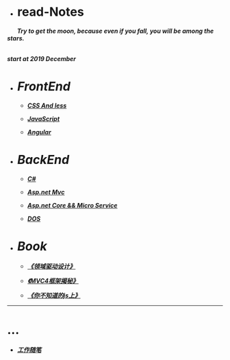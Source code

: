 * # read-Notes 

***&nbsp;&nbsp;&nbsp;&nbsp;&nbsp;&nbsp;&nbsp;Try to get the moon, because even if you fall, you will be among the stars. </br>
 &nbsp;&nbsp;&nbsp;&nbsp;&nbsp;&nbsp;&nbsp;***
 
***start at 2019 December***

- # ***FrontEnd***

  - ***[CSS And less ](./vedio/css.md)***
  
  - ***[JavaScript](./vedio/JavaScript.md)***
  
  - ***[Angular](./vedio/Angular.md)***
  
  
- # ***BackEnd***

  - ***[C#](./vedio/.Net.md)***
  
  - ***[Asp.net Mvc](./vedio/mvc.md)***
  
  - ***[Asp.net Core && Micro Service](./vedio/CoreServer.md)***

  - ***[DOS](./vedio/DOS.md)***

- # ***Book***

  - ***[《领域驱动设计》](./book/领域驱动设计.md)***
  
  - ***[《MVC4框架揭秘》](./book/mvc4.md)***
  
  - ***[《你不知道的js上》](./book/你不知道的JS上.md)***
---

# ...

*  ***[工作随笔](./work/_question.md)***
